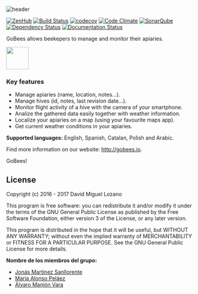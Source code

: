 ![header](https://cloud.githubusercontent.com/assets/6546265/22174630/785cdf04-dfe3-11e6-8cf4-024e8dc1c051.png)

[![ZenHub](https://raw.githubusercontent.com/ZenHubIO/support/master/zenhub-badge.png)](https://zenhub.com)
[![Build Status](https://travis-ci.org/davidmigloz/go-bees.svg?branch=master)](https://travis-ci.org/davidmigloz/go-bees)
[![codecov](https://codecov.io/gh/davidmigloz/go-bees/branch/master/graph/badge.svg)](https://codecov.io/gh/davidmigloz/go-bees)
[![Code Climate](https://codeclimate.com/github/davidmigloz/go-bees/badges/gpa.svg)](https://codeclimate.com/github/davidmigloz/go-bees)
[![SonarQube](https://sonarqube.com/api/badges/gate?key=go-bees)](https://sonarqube.com/component_measures/?id=go-bees)
[![Dependency Status](https://www.versioneye.com/user/projects/57f7b19e823b88004e06ad33/badge.svg?style=flat-square)](https://www.versioneye.com/user/projects/57f7b19e823b88004e06ad33)
[![Documentation Status](https://readthedocs.org/projects/go-bees/badge/?version=develop)](http://go-bees.readthedocs.io/es/develop/?badge=develop)

GoBees allows beekepers to manage and monitor their apiaries.

<a href="https://play.google.com/store/apps/details?id=com.davidmiguel.gobees">
  <img src="http://gobees.io/img/google-play-badge.svg" height="60">
</a>

### Key features

- Manage apiaries (name, location, notes…).
- Manage hives (id, notes, last revision date…).
- Monitor flight activity of a hive with the camera of your smartphone.
- Analize the gathered data easily together with weather information.
- Localize your apiaries on a map (using your favourite maps app).
- Get current weather conditions in your apiaries.

**Supported languages:** English, Spanish, Catalan, Polish and Arabic.

Find more information on our website: http://gobees.io.

GoBees!

## License

Copyright (c) 2016 - 2017 David Miguel Lozano

This program is free software: you can redistribute it and/or modify
it under the terms of the GNU General Public License as published by
the Free Software Foundation, either version 3 of the License, or
any later version.

This program is distributed in the hope that it will be useful,
but WITHOUT ANY WARRANTY; without even the implied warranty of
MERCHANTABILITY or FITNESS FOR A PARTICULAR PURPOSE. See the
GNU General Public License for more details.

**Nombre de los miembros del grupo:**
- [Jonás Martínez Sanllorente](https://github.com/jms1008)
- [María Alonso Peláez](https://github.com/map10100)
- [Álvaro Manjón Vara](https://github.com/xmv1001)
